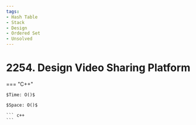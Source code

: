 ```yaml
---
tags:
- Hash Table
- Stack
- Design
- Ordered Set
- Unsolved
---
```



# 2254. Design Video Sharing Platform

=== "C++"

    $Time: O()$

    $Space: O()$

    ``` c++
    ```